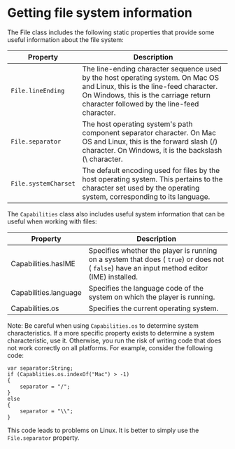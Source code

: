 # Getting file system information

The File class includes the following static properties that provide some useful
information about the file system:

| Property             | Description                                                                                                                                                                                                        |
| -------------------- | ------------------------------------------------------------------------------------------------------------------------------------------------------------------------------------------------------------------ |
| `File.lineEnding`    | The line-ending character sequence used by the host operating system. On Mac OS and Linux, this is the line-feed character. On Windows, this is the carriage return character followed by the line-feed character. |
| `File.separator`     | The host operating system's path component separator character. On Mac OS and Linux, this is the forward slash (/) character. On Windows, it is the backslash (\\ character.                                       |
| `File.systemCharset` | The default encoding used for files by the host operating system. This pertains to the character set used by the operating system, corresponding to its language.                                                  |

The `Capabilities` class also includes useful system information that can be
useful when working with files:

| Property              | Description                                                                                                                                 |
| --------------------- | ------------------------------------------------------------------------------------------------------------------------------------------- |
| Capabilities.hasIME   | Specifies whether the player is running on a system that does ( `true`) or does not ( `false`) have an input method editor (IME) installed. |
| Capabilities.language | Specifies the language code of the system on which the player is running.                                                                   |
| Capabilities.os       | Specifies the current operating system.                                                                                                     |

Note: Be careful when using `Capabilities.os` to determine system
characteristics. If a more specific property exists to determine a system
characteristic, use it. Otherwise, you run the risk of writing code that does
not work correctly on all platforms. For example, consider the following code:

    var separator:String;
    if (Capablities.os.indexOf("Mac") > -1)
    {
    	separator = "/";
    }
    else
    {
    	separator = "\\";
    }

This code leads to problems on Linux. It is better to simply use the
`File.separator` property.
